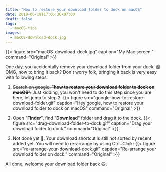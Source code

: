 ```yaml
---
title: "How to restore your download folder to dock on macOS"
date: 2019-06-19T17:06:36+07:00
draft: false
tags:
  - macOS-tips
images:
  - macOS-download-dock.jpg
---
```


{{< figure
src="macOS-download-dock.jpg"
caption="My Mac screen."
command="Original" >}}

One day, you accidentally remove your download folder from your dock. :scream: OMG, how to bring it back? Don't worry folk, bringing it back is very easy with following steps:

1. ~~Search on google: "**how to restore your download folder to dock on macOS**".~~ Just kidding, you won't need to do this step since you are here, let jump to step 2.
{{< figure
src="google-how-to-restore-download-folder.gif"
caption="Hey google, how to restore your download folder to dock on macOS"
command="Original" >}}

2. Open "**Finder**", find "**Download**" folder and drag it to the dock.
{{< figure
src="drag-download-folder-to-dock.gif"
caption="Drag your download folder to dock."
command="Original" >}}

3. Not done yet :thinking:. Your download shortcut is still not sorted by recent added yet. You will need to re-arrange by using Ctrl+Click:
{{< figure
src="re-arrange-your-download-dock.gif"
caption="Re-arrange your download folder on dock."
command="Original" >}}

All done, welcome your download folder back :satisfied:.
